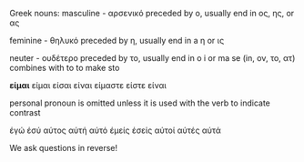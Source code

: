 
Greek nouns:
masculine - αρσενικό
preceded by ο, usually end in ος, ης, or ας

feminine - θηλυκό
preceded by η, usually end in a η or ις

neuter - ουδέτερο
preceded by το, usually end in o i or ma
se (in, ον, το, ατ) combines with to to make sto


**είμαι**
είμαι
είσαι
είναι
είμαστε
είστε
είναι

personal pronoun is omitted unless it is used with the verb to indicate contrast

έγώ
έσύ
αύτος
αύτή
αύτό
έμείς
έσείς
αύτοί
αύτές
αύτά

We ask questions in reverse!

